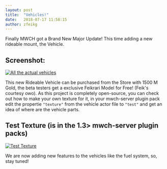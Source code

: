 ```yaml
---
layout: post
title:  "Vehicles!"
date:   2018-07-17 11:58:15
author: zfeikg
---
```


Finally MWCH got a Brand New Major Update! This time adding a new rideable mount, the Vehicle.

## Screenshot:

<a href="https://ibb.co/n0VOYd"><img src="https://preview.ibb.co/miMmmy/carspluginpack.png" alt="All the actual vehicles" border="0"></a>

This new Rideable Vehicle can be purchased from the Store with 1500 M Gold, the beta testers get a exclusive Feikrari Model for Free! (Feik's courtesy owo).
As this project is completely open-source, you can check out how to make your own texture for it, in your mwch-server plugin pack edit the propertie ``"texture"`` from the vehicle actor file
to ``"test"`` and get an idea of where are the vehicle parts.

## Test Texture (is in the 1.3> mwch-server plugin packs)

<a href="https://imgbb.com/"><img src="https://image.ibb.co/b79aDd/test.png" alt="Test Texture" border="0"></a>

We are now adding new features to the vehicles like the fuel system, so, stay tuned!

